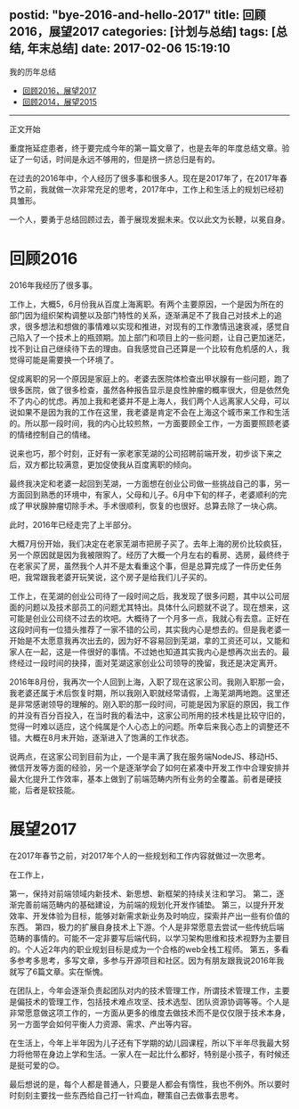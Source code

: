 postid: "bye-2016-and-hello-2017"
title: 回顾2016，展望2017
categories: [计划与总结]
tags: [总结, 年末总结]
date: 2017-02-06 15:19:10
---

我的历年总结

- [回顾2016，展望2017](http://blog.gejiawen.com/2017/02/06/bye-2016-and-hello-2017)
- [回顾2014，展望2015](http://blog.gejiawen.com/2015/03/02/bye-2014-and-hello-2015)


------

正文开始

重度拖延症患者，终于要完成今年的第一篇文章了，也是去年的年度总结文章。验证了一句话，时间是永远不够用的，但是挤一挤总归是有的。

在过去的2016年中，个人经历了很多事和很多人。现在是2017年了，在2017年春节之前，我就做一次非常充足的思考，2017年中，工作上和生活上的规划已经初具雏形。

一个人，要勇于总结回顾过去，善于展现发掘未来。仅以此文为长鞭，以冕自身。

# 回顾2016

2016年我经历了很多事。

工作上，大概5，6月份我从百度上海离职。有两个主要原因，一个是因为所在的部门因为组织架构调整以及部门特性的关系，逐渐满足不了我自己对技术上的追求，很多想法和想做的事情难以实现和推进，对现有的工作激情迅速衰减，感觉自己陷入了一个技术上的瓶颈期。加上部门和项目上的一些问题，让自己更加迷茫，找不到让自己继续待下去的理由。自我感觉自己还算是一个比较有危机感的人，我觉得可能是需要换一个环境了。

促成离职的另一个原因是家庭上的。老婆去医院体检查出甲状腺有一些问题，跑了很多医院，做了很多检查，虽然各种报告显示是良性肿瘤的概率很大，但是依然免不了内心的忧虑。再加上我和老婆并不是上海人，我们两个人远离家人父母，可以说如果不是因为我的工作在这里，我老婆是肯定不会在上海这个城市来工作和生活的。所以那一段时间，我的内心比较煎熬，一方面要顾全工作，一方面要照顾老婆的情绪控制自己的情绪。

说来也巧，那个时刻，正好有一家老家芜湖的公司招聘前端开发，初步谈下来之后，双方都比较满意，更加促使我从百度离职的倾向。

最终我决定和老婆一起回到芜湖，一方面想在创业公司做一些挑战自己的事，另一方面回到熟悉的环境中，有家人，父母和儿子。6月中下旬的样子，老婆顺利的完成了甲状腺肿瘤切除手术。手术很顺利，恢复的也很好。总算去除了一块心病。

此时，2016年已经走完了上半部分。

大概7月份开始，我们决定在老家芜湖市把房子买了。去年上海的房价比较疯狂，另一个原因就是因为我被限购了。经历了大概一个月左右的看房、选房，最终终于在老家买了房，虽然我个人并不是太看重这个事，但是总算完成了一件历史任务吧，我常跟我老婆开玩笑说，这个房子是给我们儿子买的。

工作上，在芜湖的创业公司待了一段时间之后，我发现了很多问题，其中以公司层面的问题以及技术部员工的问题尤其特出。具体什么问题就不说了。现在想来，这可能是创业公司绕不过去的坎吧。大概待了一个月多一点，我就心有去意。正好在这段时间有一位猎头推荐了一家不错的公司，其实我内心是想去的。但是我老婆一开始是不太愿意我再次出去的，因为好不容易回到芜湖，拿的工资还可以，又能和家人在一起，这是一件很好的事情。不过她也知道其实我内心是想再次出去的。最终经过一段时间的抉择，面对芜湖这家创业公司领导的挽留，我还是决定离开。

2016年8月份，我再次一个人回到上海，入职了现在这家公司。我刚入职那一会，我老婆还属于术后恢复时期，所以我刚入职就经常请假，上海芜湖两地跑。这里还是非常感谢领导的理解的。刚入职的那一段时间，可能是因为家庭的原因，我工作的并没有百分百投入，在当时我的看法中，这家公司所用的技术栈是比较守旧的，觉得一时难以适应，这个纯属是个人心态上的问题。所幸后来我心态上的调整还不错。大概在8月末开始，逐渐进入了饱满的工作状态。

说两点，在这家公司到目前为止，一个是丰满了我在服务端NodeJS、移动H5、微信开发等方面的经验，另一个是逐渐学会了如何在紧凑中开发工作中合理安排并最大化提升工作效率，基本上做到了前端范畴内所有业务的全覆盖。前者是硬技能，后者是软技能。


# 展望2017

在2017年春节之前，对2017年个人的一些规划和工作内容就做过一次思考。

在工作上，

第一，保持对前端领域内新技术、新思想、新框架的持续关注和学习。
第二，逐渐完善前端范畴内的基础建设，为前端的规划化开发作铺垫。
第三，以提升开发效率、开发体验为目标，能够对新需求新业务及时响应，探索并产出一些有价值的东西。
第四，极力的扩展自身技术上下游。个人是非常愿意去尝试一些传统后端范畴的事情的。可能不一定非要写后端代码，以学习架构思维和技术视野为主要目的。个人近2年内的职业规划目标是成为一个合格的web全栈工程师。
第五，多看多参考多思考，多写文章，多参与开源项目和社区。因为有朋友跟我说2016年我就写了6篇文章。实在惭愧。

在团队上，今年会逐渐负责起团队对内的技术管理工作，所谓技术管理工作，主要是偏技术的管理工作，包括技术难点攻坚、技术选型、团队资源协调等等。个人是非常愿意做这项工作的，一方面从更多的维度去做技术而不是仅仅限于技术本身，另一方面学会如何平衡人力资源、需求、产出等内容。

在生活上，今年上半年因为儿子还有下学期的幼儿园课程，所以下半年尽我最大努力将他带在身边上学和生活。一家人在一起比什么都好，特别是小孩子，有时候还是挺可爱的😊。

最后想说的是，每个人都是普通人，只要是人都会有惰性，我也不例外。所以要时时刻刻主要找一些东西给自己打一针鸡血，鞭策自己去做事去思考。




